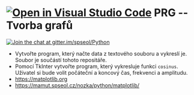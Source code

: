 [![Open in Visual Studio Code](https://classroom.github.com/assets/open-in-vscode-f059dc9a6f8d3a56e377f745f24479a46679e63a5d9fe6f495e02850cd0d8118.svg)](https://classroom.github.com/online_ide?assignment_repo_id=7365927&assignment_repo_type=AssignmentRepo)
PRG -- Tvorba grafů
=================================

[![Join the chat at gitter.im/spseol/Python](https://badges.gitter.im/spseol/PRG-No.svg)](https://gitter.im/spseol/Python?utm_source=share-link&utm_medium=link&utm_campaign=share-link)

* Vytvořte program, který načte data z textového souboru a vykreslí je. Soubor je součástí tohoto repositáře.
* Pomocí TkInter vytvořte program, který vykresluje funkci `cosinus`. Uživatel si bude volit počáteční a koncový čas, frekvenci a amplitudu.
* <https://matplotlib.org>
* <https://mamut.spseol.cz/nozka/python/matplotlib/>

